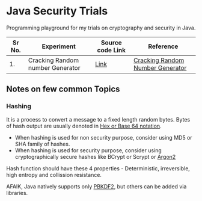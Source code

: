 # Java Security Trials

Programming playground for my trials on cryptography and security in Java.

| Sr No.| Experiment  | Source code Link  | Reference |
| ---   | ---         | ---               | ---       |
| 1.    | Cracking Random number Generator |[Link](https://github.com/Shashi-Bhushan/java-security-trials/blob/master/src/main/java/in/shabhushan/crypto/random/BrokenRandom.java)| [Cracking Random Number Generator](https://jazzy.id.au/2010/09/20/cracking_random_number_generators_part_1.html) |

## Notes on few common Topics

### Hashing
It is a process to convert a message to a fixed length random bytes. Bytes of hash output are usually denoted in [Hex or Base 64 notation](https://crypto.stackexchange.com/questions/50481/looking-at-hash-output-is-base64-encoding-in-any-way-better-than-hex-encoding).
- When hashing is used for non security purpose, consider using MD5 or SHA family of hashes.
- When hashing is used for security purpose, consider using cryptographically secure hashes like BCrypt or Scrypt or [Argon2](https://www.password-hashing.net/#argon2)

Hash function should have these 4 properties - Deterministic, irreversible, high entropy and collission resistance.

AFAIK, Java natively supports only [PBKDF2](https://github.com/Shashi-Bhushan/java-security-trials/blob/master/src/main/java/in/shabhushan/crypto/hashing/PasswordBasedKeyDerivationFunction.java), but others can be added via libraries.
